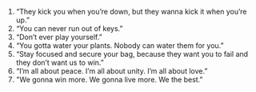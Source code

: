 1. “They kick you when you’re down, but they wanna kick it when you’re up.”
2. “You can never run out of keys.”
3. “Don’t ever play yourself.”
4. “You gotta water your plants. Nobody can water them for you.”
5. “Stay focused and secure your bag, because they want you to fail and they don’t want us to win.”
6. “I’m all about peace. I’m all about unity. I’m all about love.”
7. "We gonna win more. We gonna live more. We the best."
